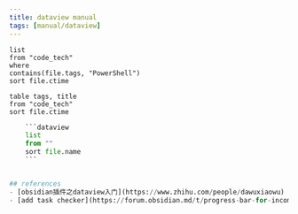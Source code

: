 ```yaml
---
title: dataview manual
tags: [manual/dataview]
---
```


```dataview
list
from "code_tech"
where
contains(file.tags, "PowerShell")
sort file.ctime
```


```dataview
table tags, title
from "code_tech"
sort file.ctime
```

```Python
	```dataview
	list
	from ""
	sort file.name
	```


## references
- [obsidian插件之dataview入门](https://www.zhihu.com/people/dawuxiaowu)
- [add task checker](https://forum.obsidian.md/t/progress-bar-for-incomplete-total-tasks/30744)
